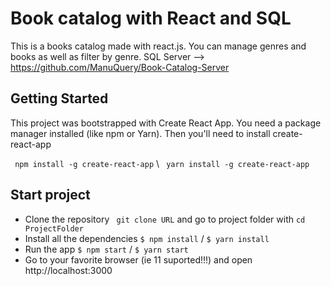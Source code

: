 # Book catalog with React and SQL

This is a books catalog made with react.js. You can manage genres and books as well as filter by genre.
SQL Server --> https://github.com/ManuQuery/Book-Catalog-Server

## Getting Started

This project was bootstrapped with Create React App. You need a package manager installed (like npm or Yarn). Then you'll need to install create-react-app

` npm install -g create-react-app` \\ ` yarn install -g create-react-app`

## Start project
  
  - Clone the repository 
  ` git clone URL` and go to project folder with `cd ProjectFolder`
  - Install all the dependencies
  `$ npm install` / `$ yarn install`
  - Run the app 
  `$ npm start` / `$ yarn start`
  - Go to your favorite browser (ie 11 suported!!!) and open http://localhost:3000

